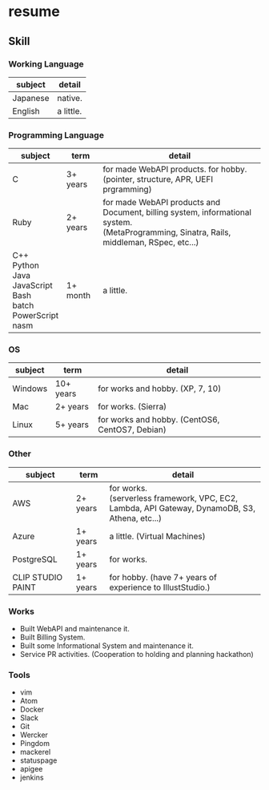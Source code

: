 # resume

## Skill

### Working Language

| subject | detail |
| - | - |
| Japanese | native. |
| English | a little. |

### Programming Language

| subject | term | detail |
| - | - | - |
| C | 3+ years | for made WebAPI products. for hobby. <br>(pointer, structure, APR, UEFI prgramming) |
| Ruby | 2+ years | for made WebAPI products and Document, billing system, informational system. <br>(MetaProgramming, Sinatra, Rails, middleman, RSpec, etc...) |
| C++<br> Python<br> Java<br> JavaScript<br> Bash<br> batch<br> PowerScript<br> nasm | 1+ month | a little. |

### OS

| subject | term | detail |
| - | - | - |
| Windows | 10+ years | for works and hobby. (XP, 7, 10) |
| Mac | 2+ years | for works. (Sierra) |
| Linux | 5+ years | for works and hobby. (CentOS6, CentOS7, Debian) |

### Other

| subject | term | detail |
| - | - | - |
| AWS | 2+ years | for works. <br>(serverless framework, VPC, EC2, Lambda, API Gateway, DynamoDB, S3, Athena, etc...) |
| Azure | 1+ years | a little. (Virtual Machines) |
| PostgreSQL | 1+ years | for works. |
| CLIP STUDIO PAINT | 1+ years | for hobby. (have 7+ years of experience to IllustStudio.) |

### Works

* Built WebAPI and maintenance it.
* Built Billing System.
* Built some Informational System and maintenance it.
* Service PR activities. (Cooperation to holding and planning hackathon)

### Tools

* vim
* Atom
* Docker
* Slack
* Git
* Wercker
* Pingdom
* mackerel
* statuspage
* apigee
* jenkins
